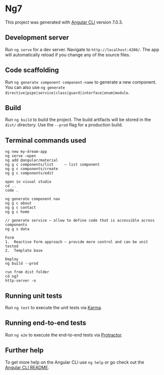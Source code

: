 # Ng7

This project was generated with [Angular CLI](https://github.com/angular/angular-cli) version 7.0.3.

## Development server

Run `ng serve` for a dev server. Navigate to `http://localhost:4200/`. The app will automatically reload if you change any of the source files.

## Code scaffolding

Run `ng generate component component-name` to generate a new component. You can also use `ng generate directive|pipe|service|class|guard|interface|enum|module`.

## Build

Run `ng build` to build the project. The build artifacts will be stored in the `dist/` directory. Use the `--prod` flag for a production build.

## Terminal commands used
```$
ng new my-dream-app
ng serve –open
ng add @angular/material
ng g c components/list     – list component
ng g c components/create
ng g c components/edit

open in visual studio
cd ..
code .

ng generate component nav
ng g c about
ng g c contact
ng g c home 

// generate service – allow to define code that is accessible across components
ng g s data

Form
1.	Reactive Form approach – provide more control and can be unit tested
2.	Template base

Deploy
ng build --prod

run from dist folder
cd ng7
http-server -o
```

## Running unit tests

Run `ng test` to execute the unit tests via [Karma](https://karma-runner.github.io).

## Running end-to-end tests

Run `ng e2e` to execute the end-to-end tests via [Protractor](http://www.protractortest.org/).

## Further help

To get more help on the Angular CLI use `ng help` or go check out the [Angular CLI README](https://github.com/angular/angular-cli/blob/master/README.md).
